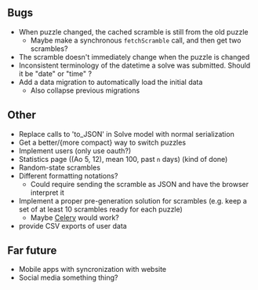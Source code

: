 ## Bugs

 * When puzzle changed, the cached scramble is still from the old puzzle
   * Maybe make a synchronous `fetchScramble` call, and then get two scrambles?
 * The scramble doesn't immediately change when the puzzle is changed
 * Inconsistent terminology of the datetime a solve was submitted. Should it be "date" or "time" ?
 * Add a data migration to automatically load the initial data
   * Also collapse previous migrations

## Other

 * Replace calls to 'to_JSON' in Solve model with normal serialization
 * Get a better/{more compact} way to switch puzzles
 * Implement users (only use oauth?)
 * Statistics page ((Ao 5, 12), mean 100, past `n` days) (kind of done)
 * Random-state scrambles
 * Different formatting notations?
   * Could require sending the scramble as JSON and have the browser interpret it
 * Implement a proper pre-generation solution for scrambles (e.g. keep a set of at least 10 scrambles ready for each puzzle)
   * Maybe [Celery](http://celeryproject.org/) would work?
 * provide CSV exports of user data

## Far future

 * Mobile apps with syncronization with website
 * Social media something thing?
